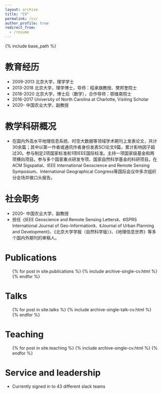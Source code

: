 ```yaml
---
layout: archive
title: "CV"
permalink: /cv/
author_profile: true
redirect_from:
  - /resume
---
```


{% include base_path %}

教育经历
======
* 2009-2013 北京大学，理学学士
* 2013-2018 北京大学，理学博士，导师：程承旗教授、樊邦奎院士
* 2018-2020 北京大学，博士后（数学），合作导师：鄂维南院士
* 2016-2017 University of North Carolina at Charlotte, Visiting Scholar
* 2020-   中国农业大学，副教授

  
教学科研概况
======
* 在国内外高水平地理信息系统、时空大数据等领域学术期刊上发表论文，共计30余篇；其中以第一作者或通讯作者身份发表SCI论文9篇，累计影响因子超过30。参与制定2项国家标准和1项IEEE国际标准。主持一项国家级基金和两项横向项目。参与多个国家重点研发专项、国家自然科学基金的科研项目。在ACM Sigspatial、IEEE International Geoscience and Remote Sensing Symposium、International Geographical Congress等国际会议中多次组织分会场并做口头报告。


社会职务
======
* 2020-   中国农业大学，副教授
* 担任《IEEE Geoscience and Remote Sensing Letters》、《ISPRS International Journal of Geo-Information》、《Journal of Urban Planning and Development》、《北京大学学报（自然科学版）》、《地理信息世界》等多个国内外期刊的审稿人。

Publications
======
  <ul>{% for post in site.publications %}
    {% include archive-single-cv.html %}
  {% endfor %}</ul>
  
Talks
======
  <ul>{% for post in site.talks %}
    {% include archive-single-talk-cv.html %}
  {% endfor %}</ul>
  
Teaching
======
  <ul>{% for post in site.teaching %}
    {% include archive-single-cv.html %}
  {% endfor %}</ul>
  
Service and leadership
======
* Currently signed in to 43 different slack teams
